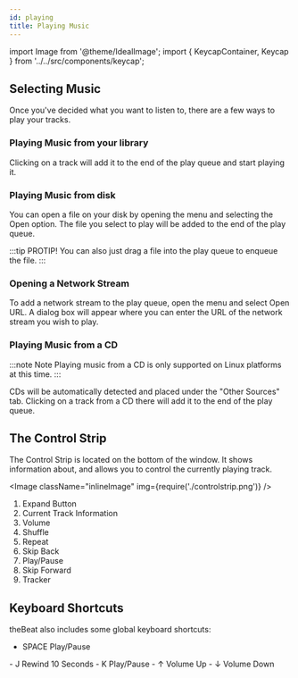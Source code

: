 ```yaml
---
id: playing
title: Playing Music
---
```


import Image from '@theme/IdealImage';
import { KeycapContainer, Keycap } from '../../src/components/keycap';

## Selecting Music

Once you've decided what you want to listen to, there are a few ways to play your tracks.

### Playing Music from your library

Clicking on a track will add it to the end of the play queue and start playing it.

### Playing Music from disk

You can open a file on your disk by opening the menu and selecting the Open option. The file you select to play will be added to the end of the play queue.

:::tip PROTIP!
You can also just drag a file into the play queue to enqueue the file.
:::

### Opening a Network Stream

To add a network stream to the play queue, open the menu and select Open URL. A dialog box will appear where you can enter the URL of the network stream you wish to play.

### Playing Music from a CD

:::note Note
Playing music from a CD is only supported on Linux platforms at this time.
:::

CDs will be automatically detected and placed under the "Other Sources" tab. Clicking on a track from a CD there will add it to the end of the play queue.

## The Control Strip

The Control Strip is located on the bottom of the window. It shows information about, and allows you to control the currently playing track.

<Image className="inlineImage" img={require('./controlstrip.png')} />

1. Expand Button
2. Current Track Information
3. Volume
4. Shuffle
5. Repeat
6. Skip Back
7. Play/Pause
8. Skip Forward
9. Tracker

## Keyboard Shortcuts

theBeat also includes some global keyboard shortcuts:
- <KeycapContainer>
    <Keycap>SPACE</Keycap> Play/Pause
</KeycapContainer>
- <KeycapContainer>
    <Keycap>J</Keycap> Rewind 10 Seconds
</KeycapContainer>
- <KeycapContainer>
    <Keycap>K</Keycap> Play/Pause
</KeycapContainer>
- <KeycapContainer>
    <Keycap>↑</Keycap> Volume Up
</KeycapContainer>
- <KeycapContainer>
    <Keycap>↓</Keycap> Volume Down
</KeycapContainer>